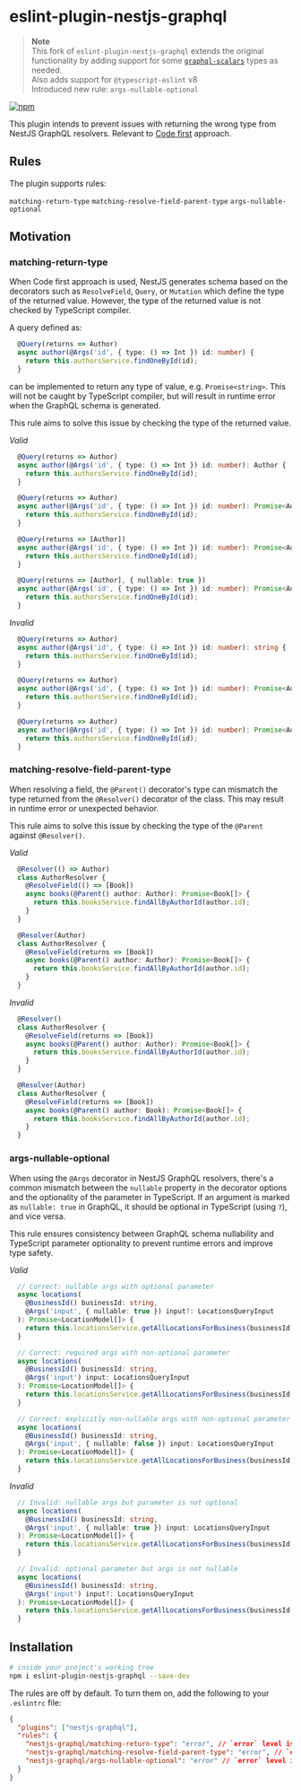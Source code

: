 # eslint-plugin-nestjs-graphql

> **Note**  
> This fork of `eslint-plugin-nestjs-graphql` extends the original functionality
> by adding support for some [`graphql-scalars`](https://www.npmjs.com/package/graphql-scalars)
types as needed.  
> Also adds support for `@typescript-eslint` v8  
> Introduced new rule: `args-nullable-optional`

[![npm](https://img.shields.io/npm/v/eslint-plugin-nestjs-graphql.svg)](https://www.npmjs.com/package/eslint-plugin-nestjs-graphql)

This plugin intends to prevent issues with returning the wrong type from NestJS GraphQL resolvers. Relevant to [Code first](https://docs.nestjs.com/graphql/quick-start#code-first) approach.

## Rules

The plugin supports rules:

`matching-return-type`
`matching-resolve-field-parent-type`
`args-nullable-optional`

## Motivation

### matching-return-type

When Code first approach is used, NestJS generates schema based on the decorators such as `ResolveField`, `Query`, or `Mutation` which define the type of the returned value. However, the type of the returned value is not checked by TypeScript compiler. 

A query defined as:

```typescript
  @Query(returns => Author)
  async author(@Args('id', { type: () => Int }) id: number) {
    return this.authorsService.findOneById(id);
  }
```

can be implemented to return any type of value, e.g. `Promise<string>`. This will not be caught by TypeScript compiler, but will result in runtime error when the GraphQL schema is generated.

This rule aims to solve this issue by checking the type of the returned value.

*Valid*

```typescript
  @Query(returns => Author)
  async author(@Args('id', { type: () => Int }) id: number): Author {
    return this.authorsService.findOneById(id);
  }
```

```typescript
  @Query(returns => Author)
  async author(@Args('id', { type: () => Int }) id: number): Promise<Author> {
    return this.authorsService.findOneById(id);
  }
```

```typescript
  @Query(returns => [Author])
  async author(@Args('id', { type: () => Int }) id: number): Promise<Author[]> {
    return this.authorsService.findOneById(id);
  }
```

```typescript
  @Query(returns => [Author], { nullable: true })
  async author(@Args('id', { type: () => Int }) id: number): Promise<Author[] | null> {
    return this.authorsService.findOneById(id);
  }
```

*Invalid*

```typescript
  @Query(returns => Author)
  async author(@Args('id', { type: () => Int }) id: number): string {
    return this.authorsService.findOneById(id);
  }
```

```typescript
  @Query(returns => Author)
  async author(@Args('id', { type: () => Int }) id: number): Promise<Author | null> {
    return this.authorsService.findOneById(id);
  }
```

```typescript
  @Query(returns => Author)
  async author(@Args('id', { type: () => Int }) id: number): Promise<Author[]> {
    return this.authorsService.findOneById(id);
  }
```

### matching-resolve-field-parent-type

When resolving a field, the `@Parent()` decorator's type can mismatch the type returned from the `@Resolver()` decorator of the class. This may result in runtime error or unexpected behavior.

This rule aims to solve this issue by checking the type of the `@Parent` against `@Resolver()`.

*Valid*

```typescript
  @Resolver(() => Author)
  class AuthorResolver {
    @ResolveField(() => [Book])
    async books(@Parent() author: Author): Promise<Book[]> {
      return this.booksService.findAllByAuthorId(author.id);
    }
  }
```

```typescript
  @Resolver(Author)
  class AuthorResolver {
    @ResolveField(returns => [Book])
    async books(@Parent() author: Author): Promise<Book[]> {
      return this.booksService.findAllByAuthorId(author.id);
    }
  }
```

*Invalid*

```typescript
  @Resolver()
  class AuthorResolver {
    @ResolveField(returns => [Book])
    async books(@Parent() author: Author): Promise<Book[]> {
      return this.booksService.findAllByAuthorId(author.id);
    }
  }
```

```typescript
  @Resolver(Author)
  class AuthorResolver {
    @ResolveField(returns => [Book])
    async books(@Parent() author: Book): Promise<Book[]> {
      return this.booksService.findAllByAuthorId(author.id);
    }
  }
```

### args-nullable-optional

When using the `@Args` decorator in NestJS GraphQL resolvers, there's a common mismatch between the `nullable` property in the decorator options and the optionality of the parameter in TypeScript. If an argument is marked as `nullable: true` in GraphQL, it should be optional in TypeScript (using `?`), and vice versa.

This rule ensures consistency between GraphQL schema nullability and TypeScript parameter optionality to prevent runtime errors and improve type safety.

*Valid*

```typescript
  // Correct: nullable args with optional parameter
  async locations(
    @BusinessId() businessId: string, 
    @Args('input', { nullable: true }) input?: LocationsQueryInput
  ): Promise<LocationModel[]> {
    return this.locationsService.getAllLocationsForBusiness(businessId, input)
  }
```

```typescript
  // Correct: required args with non-optional parameter
  async locations(
    @BusinessId() businessId: string, 
    @Args('input') input: LocationsQueryInput
  ): Promise<LocationModel[]> {
    return this.locationsService.getAllLocationsForBusiness(businessId, input)
  }
```

```typescript
  // Correct: explicitly non-nullable args with non-optional parameter
  async locations(
    @BusinessId() businessId: string, 
    @Args('input', { nullable: false }) input: LocationsQueryInput
  ): Promise<LocationModel[]> {
    return this.locationsService.getAllLocationsForBusiness(businessId, input)
  }
```

*Invalid*

```typescript
  // Invalid: nullable args but parameter is not optional
  async locations(
    @BusinessId() businessId: string, 
    @Args('input', { nullable: true }) input: LocationsQueryInput
  ): Promise<LocationModel[]> {
    return this.locationsService.getAllLocationsForBusiness(businessId, input)
  }
```

```typescript
  // Invalid: optional parameter but args is not nullable
  async locations(
    @BusinessId() businessId: string, 
    @Args('input') input?: LocationsQueryInput
  ): Promise<LocationModel[]> {
    return this.locationsService.getAllLocationsForBusiness(businessId, input)
  }
```

## Installation

```sh
# inside your project's working tree
npm i eslint-plugin-nestjs-graphql --save-dev
```

The rules are off by default. To turn them on, add the following to your `.eslintrc` file:

```json
{
  "plugins": ["nestjs-graphql"],
  "rules": {
    "nestjs-graphql/matching-return-type": "error", // `error` level is recommended
    "nestjs-graphql/matching-resolve-field-parent-type": "error", // `error` level is recommended
    "nestjs-graphql/args-nullable-optional": "error" // `error` level is recommended
  }
}
```
